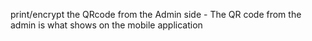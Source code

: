 print/encrypt the QRcode from the Admin side - The QR code from the admin is what shows on the mobile application